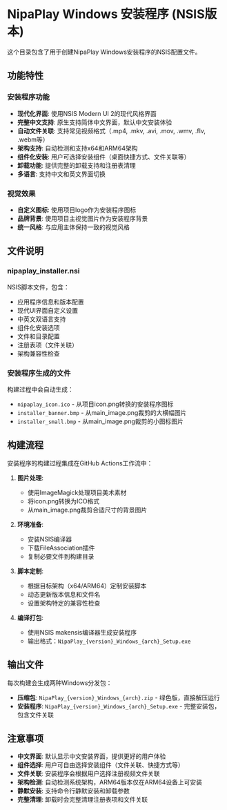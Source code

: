 # NipaPlay Windows 安装程序 (NSIS版本)

这个目录包含了用于创建NipaPlay Windows安装程序的NSIS配置文件。

## 功能特性

### 安装程序功能
- **现代化界面**: 使用NSIS Modern UI 2的现代风格界面
- **完整中文支持**: 原生支持简体中文界面，默认中文安装体验
- **自动文件关联**: 支持常见视频格式（.mp4, .mkv, .avi, .mov, .wmv, .flv, .webm等）
- **架构支持**: 自动检测和支持x64和ARM64架构
- **组件化安装**: 用户可选择安装组件（桌面快捷方式、文件关联等）
- **卸载功能**: 提供完整的卸载支持和注册表清理
- **多语言**: 支持中文和英文界面切换

### 视觉效果
- **自定义图标**: 使用项目logo作为安装程序图标
- **品牌背景**: 使用项目主视觉图片作为安装程序背景
- **统一风格**: 与应用主体保持一致的视觉风格

## 文件说明

### nipaplay_installer.nsi
NSIS脚本文件，包含：
- 应用程序信息和版本配置
- 现代UI界面自定义设置
- 中英文双语言支持
- 组件化安装选项
- 文件和目录配置
- 注册表项（文件关联）
- 架构兼容性检查

### 安装程序生成的文件
构建过程中会自动生成：
- `nipaplay_icon.ico` - 从项目icon.png转换的安装程序图标
- `installer_banner.bmp` - 从main_image.png裁剪的大横幅图片
- `installer_small.bmp` - 从main_image.png裁剪的小图标图片

## 构建流程

安装程序的构建过程集成在GitHub Actions工作流中：

1. **图片处理**: 
   - 使用ImageMagick处理项目美术素材
   - 将icon.png转换为ICO格式
   - 从main_image.png裁剪合适尺寸的背景图片

2. **环境准备**:
   - 安装NSIS编译器
   - 下载FileAssociation插件
   - 复制必要文件到构建目录

3. **脚本定制**:
   - 根据目标架构（x64/ARM64）定制安装脚本
   - 动态更新版本信息和文件名
   - 设置架构特定的兼容性检查

4. **编译打包**:
   - 使用NSIS makensis编译器生成安装程序
   - 输出格式：`NipaPlay_{version}_Windows_{arch}_Setup.exe`

## 输出文件

每次构建会生成两种Windows分发包：
- **压缩包**: `NipaPlay_{version}_Windows_{arch}.zip` - 绿色版，直接解压运行
- **安装程序**: `NipaPlay_{version}_Windows_{arch}_Setup.exe` - 完整安装包，包含文件关联

## 注意事项

- **中文界面**: 默认显示中文安装界面，提供更好的用户体验
- **组件选择**: 用户可自由选择安装组件（文件关联、快捷方式等）
- **文件关联**: 安装程序会根据用户选择注册视频文件关联
- **架构检测**: 自动检测系统架构，ARM64版本仅在ARM64设备上可安装
- **静默安装**: 支持命令行静默安装和卸载参数
- **完整清理**: 卸载时会完整清理注册表项和文件关联 